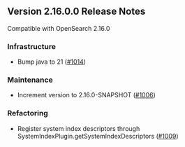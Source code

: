 ## Version 2.16.0.0 Release Notes

Compatible with OpenSearch 2.16.0

### Infrastructure
* Bump java to 21 ([#1014](https://github.com/opensearch-project/reporting/pull/1014))

### Maintenance
* Increment version to 2.16.0-SNAPSHOT ([#1006](https://github.com/opensearch-project/reporting/pull/1006))

### Refactoring
* Register system index descriptors through SystemIndexPlugin.getSystemIndexDescriptors ([#1009](https://github.com/opensearch-project/reporting/pull/1009))